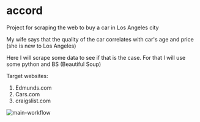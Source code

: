 # accord
Project for scraping the web to buy a car in Los Angeles city

My wife says that the quality of the car correlates with car's age and price (she is new to Los Angeles)

Here I will scrape some data to see if that is the case. For that I will use some python and BS (Beautiful Soup)

Target websites:
1. Edmunds.com
2. Cars.com
3. craigslist.com


![main-workflow](https://github.com/tapacikk/honda/actions/workflows/main.yml/badge.svg)
